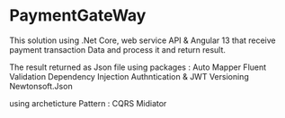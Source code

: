 # PaymentGateWay

This solution using .Net Core, web service API & Angular 13 
that receive payment transaction Data and process it and return result. 

The result returned as Json file 
using packages :
  Auto Mapper
  Fluent Validation
  Dependency Injection 
  Authntication & JWT
  Versioning 
  Newtonsoft.Json 
  
using archeticture Pattern : CQRS Midiator

